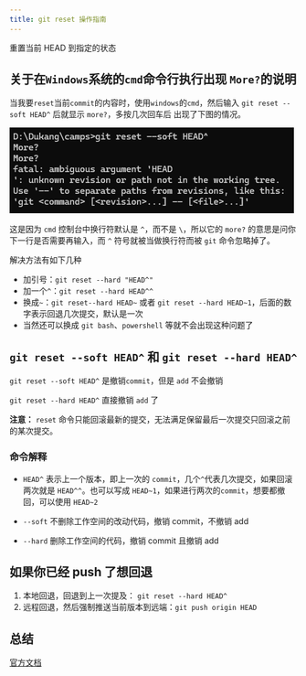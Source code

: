 ```yaml
---
title: git reset 操作指南
---
```


重置当前 HEAD 到指定的状态

## 关于在`Windows`系统的`cmd`命令行执行出现 `More?`的说明

当我要`reset`当前`commit`的内容时，使用`windows`的`cmd`，然后输入 `git reset --soft HEAD^` 后就显示 `more?`，多按几次回车后
出现了下图的情况。

![](./imgs/reset-more-question.png)

这是因为 `cmd` 控制台中换行符默认是 `^`，而不是 `\`，所以它的 `more?` 的意思是问你下一行是否需要再输入，而 `^` 符号就被当做换行符而被 `git` 命令忽略掉了。

解决方法有如下几种

- 加引号：`git reset --hard "HEAD^"`
- 加一个`^`：`git reset --hard HEAD^^`
- 换成`~`：`git reset--hard HEAD~` 或者 `git reset --hard HEAD~1`，后面的数字表示回退几次提交，默认是一次
- 当然还可以换成 `git bash`、`powershell` 等就不会出现这种问题了

## `git reset --soft HEAD^` 和 `git reset --hard HEAD^`

`git reset --soft HEAD^` 是撤销`commit`，但是 `add` 不会撤销

`git reset --hard HEAD^` 直接撤销 `add` 了

**注意：** `reset` 命令只能回滚最新的提交，无法满足保留最后一次提交只回滚之前的某次提交。

### 命令解释

- `HEAD^` 表示上一个版本，即上一次的 `commit`，几个`^`代表几次提交，如果回滚两次就是 `HEAD^^`。也可以写成 `HEAD~1`，如果进行两次的`commit`，想要都撤回，可以使用 `HEAD~2`

- `--soft` 不删除工作空间的改动代码，撤销 commit，不撤销 add

- `--hard` 删除工作空间的代码，撤销 commit 且撤销 add

## 如果你已经 push 了想回退

1. 本地回退，回退到上一次提及： `git reset --hard HEAD^`
2. 远程回退，然后强制推送当前版本到远端：`git push origin HEAD`

## 总结

[官方文档](https://git-scm.com/docs/git-reset/zh_HANS-CN)
